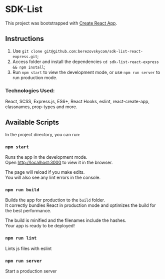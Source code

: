 # SDK-List

This project was bootstrapped with [Create React App](https://github.com/facebook/create-react-app).

## Instructions

1. Use `git clone git@github.com:berezovskycom/sdk-list-react-express.git`;
2. Access folder and install the dependencies `cd sdk-list-react-express && npm install`;
3. Run `npm start` to view the development mode, or use `npm run server` to run production mode.

### Technologies Used:

React, SCSS, Express.js, ES6+, React Hooks, eslint, react-create-app, classnames, prop-types and more.

## Available Scripts

In the project directory, you can run:

### `npm start`

Runs the app in the development mode.\
Open [http://localhost:3000](http://localhost:3000) to view it in the browser.

The page will reload if you make edits.\
You will also see any lint errors in the console.

### `npm run build`

Builds the app for production to the `build` folder.\
It correctly bundles React in production mode and optimizes the build for the best performance.

The build is minified and the filenames include the hashes.\
Your app is ready to be deployed!

### `npm run lint`

Lints js files with eslint

### `npm run server`

Start a production server
